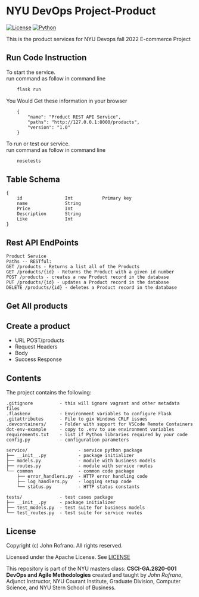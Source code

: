 # NYU DevOps Project-Product

[![License](https://img.shields.io/badge/License-Apache_2.0-blue.svg)](https://opensource.org/licenses/Apache-2.0)
[![Python](https://img.shields.io/badge/Language-Python-blue.svg)](https://python.org/)

This is the product services for NYU Devops fall 2022 E-commerce Project

## Run Code Instruction

To start the service.\
run command as follow in command line

```bash
    flask run
```

You Would Get these information in your browser

```
    {
        "name": "Product REST API Service", 
        "paths": "http://127.0.0.1:8000/products", 
        "version": "1.0"
    }
```

To run or test our service.\
run command as follow in command line

```bash
    nosetests
```

## Table Schema

```test
{
    id                Int           Primary key
    name              String          
    Price             Int
    Description       String
    Like              Int
}
```

## Rest API EndPoints

```
Product Service
Paths -- RESTful:
GET /products - Returns a list all of the Products
GET /products/{id} - Returns the Product with a given id number
POST /products - creates a new Product record in the database
PUT /products/{id} - updates a Product record in the database
DELETE /products/{id} - deletes a Product record in the database
```

## Get All products

## Create a product
* URL
  POST/products
* Request Headers
* Body
* Success Response
## Contents

The project contains the following:

```text
.gitignore          - this will ignore vagrant and other metadata files
.flaskenv           - Environment variables to configure Flask
.gitattributes      - File to gix Windows CRLF issues
.devcontainers/     - Folder with support for VSCode Remote Containers
dot-env-example     - copy to .env to use environment variables
requirements.txt    - list if Python libraries required by your code
config.py           - configuration parameters

service/                   - service python package
├── __init__.py            - package initializer
├── models.py              - module with business models
├── routes.py              - module with service routes
└── common                 - common code package
    ├── error_handlers.py  - HTTP error handling code
    ├── log_handlers.py    - logging setup code
    └── status.py          - HTTP status constants

tests/              - test cases package
├── __init__.py     - package initializer
├── test_models.py  - test suite for business models
└── test_routes.py  - test suite for service routes
```

## License

Copyright (c) John Rofrano. All rights reserved.

Licensed under the Apache License. See [LICENSE](LICENSE)

This repository is part of the NYU masters class: **CSCI-GA.2820-001 DevOps and Agile Methodologies** created and taught by *John Rofrano*, Adjunct Instructor, NYU Courant Institute, Graduate Division, Computer Science, and NYU Stern School of Business.
